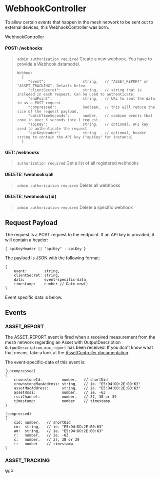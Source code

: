 # WebhookController

To allow certain events that happen in the mesh network to be sent out to external devices, this WebhookController was born.

WebhookController

#### POST: /webhooks
> `admin authorization required`
> Create a new webhook. You have to provide a Webhook datamodel.
> ```
> Webhook
>   {
>      "event":                 string,   // "ASSET_REPORT" or "ASSET_TRACKING". Details below.
>      "clientSecret":          string,   // string that is included in each request. Can be used to authenticate.
>      "endPoint":              string,   // URL to sent the data to as a POST request.
>      "compressed":            boolean,  // this will reduce the size of the request payload.
>      "batchTimeSeconds":      number,   // combine events that come in over X seconds into 1 request. 
>      "apiKey":                string,   // optional, API key used to authenticate the request
>      "apiKeyHeader":          string    // optional, header string to contain the API key ("apiKey" for instance)
>   }
>```

#### GET: /webhooks
> `authorization required`
> Get a list of all registered webhooks
#### DELETE: /webhooks/all
> `admin authorization required`
> Delete all webhooks
#### DELETE: /webhooks/{id}
> `admin authorization required`
> Delete a specific webhook


## Request Payload

The request is a POST request to the endpoint. If an API key is provided, it will contain a header:
```
{ apiKeyHeader || "apiKey" : apiKey }
```

The payload is JSON with the following format:
```
{
    event:        string,
    clientSecret: string,
    data:         event-specific-data,
    timestamp:    number // Date.now()
}
```

Event specific data is below.

## Events

### ASSET_REPORT

The ASSET_REPORT event is fired when a received measurement from the mesh network regarding an Asset with OutputDescription `OutputDescription_mac_report` has been received.
If you don't know what that means, take a look at the [AssetController documentation](./AssetController.md).

The event-specific-data of this event is:
```
(uncompressed)
{
    crownstoneId:         number,   // shortUid
    crownstoneMacAddress: string,   // ie. "E5:94:DD:2E:B0:63"
    assetMacAddress:      string,   // ie. "E5:94:DD:2E:B0:63"
    assetRssi:            number,   // ie. -63
    rssiChannel:          number,   // 37, 38 or 39
    timestamp:            number    // timestamp
}

(compressed)
{
    cid: number,   // shortUid
    cm:  string,   // ie. "E5:94:DD:2E:B0:63"
    am:  string,   // ie. "E5:94:DD:2E:B0:63"
    r:   number,   // ie. -63
    c:   number,   // 37, 38 or 39
    t:   number    // timestamp
}
```

### ASSET_TRACKING
WIP